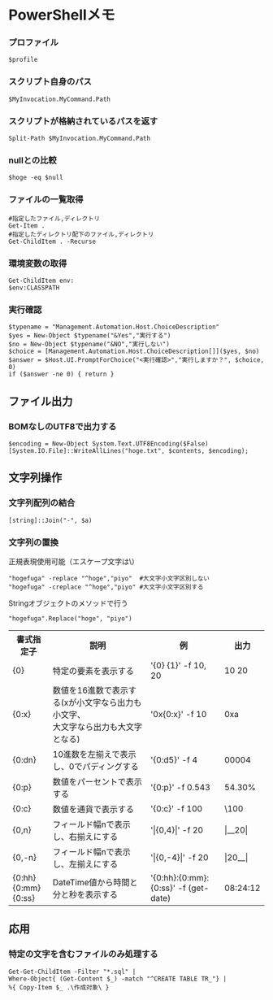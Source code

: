 # PowerShellメモ
### プロファイル
	$profile

### スクリプト自身のパス
	$MyInvocation.MyCommand.Path

### スクリプトが格納されているパスを返す
	Split-Path $MyInvocation.MyCommand.Path

### nullとの比較
	$hoge -eq $null

### ファイルの一覧取得
	#指定したファイル,ディレクトリ
	Get-Item .
	#指定したディレクトリ配下のファイル,ディレクトリ
	Get-ChildItem . -Recurse

### 環境変数の取得
	Get-ChildItem env:
	$env:CLASSPATH

### 実行確認
	$typename = "Management.Automation.Host.ChoiceDescription"
	$yes = New-Object $typename("&Yes","実行する")
	$no = New-Object $typename("&NO","実行しない")
	$choice = [Management.Automation.Host.ChoiceDescription[]]($yes, $no)
	$answer = $Host.UI.PromptForChoice("<実行確認>","実行しますか？", $choice, 0)
	if ($answer -ne 0) { return }

## ファイル出力
### BOMなしのUTF8で出力する
    $encoding = New-Object System.Text.UTF8Encoding($False)
    [System.IO.File]::WriteAllLines("hoge.txt", $contents, $encoding);

## 文字列操作
### 文字列配列の結合
	[string]::Join("-", $a)

### 文字列の置換
正規表現使用可能（エスケープ文字は\）

	"hogefuga" -replace "^hoge","piyo"	#大文字小文字区別しない
	"hogefuga" -creplace "^hoge","piyo"	#大文字小文字区別する

Stringオブジェクトのメソッドで行う

	"hogefuga".Replace("hoge", "piyo")

<table>
<tr><th>書式指定子</th><th>説明</th><th>例</th><th>出力</th></tr>
<tr><td>{0}</td><td>特定の要素を表示する</td><td>'{0} {1}' -f 10, 20</td><td>10 20</td></tr>
<tr><td>{0:x}</td><td>数値を16進数で表示する(xが小文字なら出力も小文字、<br />大文字なら出力も大文字となる)</td><td>'0x{0:x}' -f 10</td><td>0xa</td></tr>
<tr><td>{0:dn}</td><td>10進数を左揃えで表示し、0でパディングする</td><td>'{0:d5}' -f 4</td><td>00004</td></tr>
<tr><td>{0:p}</td><td>数値をパーセントで表示する</td><td>'{0:p}' -f 0.543</td><td>54.30%</td></tr>
<tr><td>{0:c}</td><td>数値を通貨で表示する</td><td>'{0:c}' -f 100</td><td>\100</td></tr>
<tr><td>{0,n}</td><td>フィールド幅nで表示し、右揃えにする</td><td>'|{0,4}|' -f 20</td><td>|__20|</td></tr>
<tr><td>{0,-n}</td><td>フィールド幅nで表示し、左揃えにする</td><td>'|{0,-4}|' -f 20</td><td>|20__|</td></tr>
<tr><td>{0:hh}<br />{0:mm}<br />{0:ss}</td><td>DateTime値から時間と分と秒を表示する</td><td>'{0:hh}:{0:mm}:{0:ss}' -f (get-date)</td><td>08:24:12</td></tr>
</table>


## 応用

### 特定の文字を含むファイルのみ処理する
	Get-Get-ChildItem -Filter "*.sql" | 
	Where-Object{ (Get-Content $_) -match "^CREATE TABLE TR_"} | 
	%{ Copy-Item $_ .\作成対象\ }
